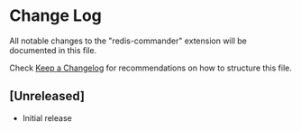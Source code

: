 # Change Log

All notable changes to the "redis-commander" extension will be documented in this file.

Check [Keep a Changelog](http://keepachangelog.com/) for recommendations on how to structure this file.

## [Unreleased]

- Initial release